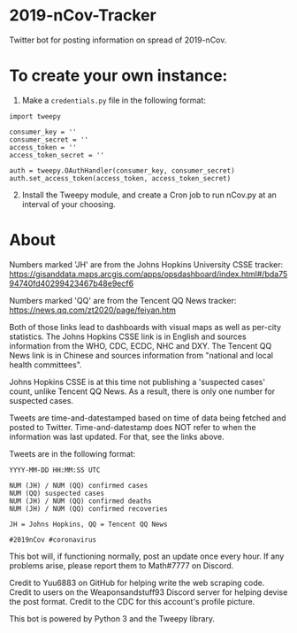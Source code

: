 # 2019-nCov-Tracker
Twitter bot for posting information on spread of 2019-nCov.

# To create your own instance:

1. Make a `credentials.py` file in the following format:

```
import tweepy

consumer_key = ''
consumer_secret = ''
access_token = ''
access_token_secret = ''

auth = tweepy.OAuthHandler(consumer_key, consumer_secret)
auth.set_access_token(access_token, access_token_secret)
```

2. Install the Tweepy module, and create a Cron job to run nCov.py at an interval of your choosing.

# About
Numbers marked 'JH' are from the Johns Hopkins University CSSE tracker: https://gisanddata.maps.arcgis.com/apps/opsdashboard/index.html#/bda7594740fd40299423467b48e9ecf6

Numbers marked 'QQ' are from the Tencent QQ News tracker: https://news.qq.com/zt2020/page/feiyan.htm

Both of those links lead to dashboards with visual maps as well as per-city statistics. The Johns Hopkins CSSE link is in English and sources information from the WHO, CDC, ECDC, NHC and DXY. The Tencent QQ News link is in Chinese and sources information from "national and local health committees".

Johns Hopkins CSSE is at this time not publishing a 'suspected cases' count, unlike Tencent QQ News. As a result, there is only one number for suspected cases.

Tweets are time-and-datestamped based on time of data being fetched and posted to Twitter. Time-and-datestamp does NOT refer to when the information was last updated. For that, see the links above.

Tweets are in the following format:

```
YYYY-MM-DD HH:MM:SS UTC

NUM (JH) / NUM (QQ) confirmed cases
NUM (QQ) suspected cases
NUM (JH) / NUM (QQ) confirmed deaths
NUM (JH) / NUM (QQ) confirmed recoveries

JH = Johns Hopkins, QQ = Tencent QQ News

#2019nCov #coronavirus
```

This bot will, if functioning normally, post an update once every hour. If any problems arise, please report them to Math#7777 on Discord.

Credit to Yuu6883 on GitHub for helping write the web scraping code.
Credit to users on the Weaponsandstuff93 Discord server for helping devise the post format.
Credit to the CDC for this account's profile picture.

This bot is powered by Python 3 and the Tweepy library.
